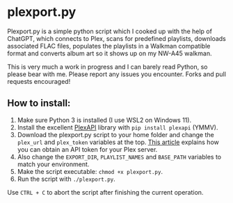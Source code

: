# plexport.py
Plexport.py is a simple python script which I cooked up with the help of ChatGPT, which connects to Plex, scans for predefined playlists, downloads associated FLAC files, populates the playlists in a Walkman compatible format and converts album art so it shows up on my NW-A45 walkman.

This is very much a work in progress and I can barely read Python, so please bear with me. Please report any issues you encounter. Forks and pull requests encouraged!

## How to install:

1. Make sure Python 3 is installed (I use WSL2 on Windows 11).
2. Install the excellent [PlexAPI]([url](https://github.com/pkkid/python-plexapi)) library with `pip install plexapi` (YMMV).
3. Download the plexport.py script to your home folder and change the `plex_url` and `plex_token` variables at the top. [This article](https://support.plex.tv/articles/204059436-finding-an-authentication-token-x-plex-token/) explains how you can obtain an API token for your Plex server.
4. Also change the `EXPORT_DIR`, `PLAYLIST_NAMES` and `BASE_PATH` variables to match your environment.
6. Make the script executable: `chmod +x plexport.py`.
7. Run the script with `./plexport.py`.

Use `CTRL + C` to abort the script after finishing the current operation.
